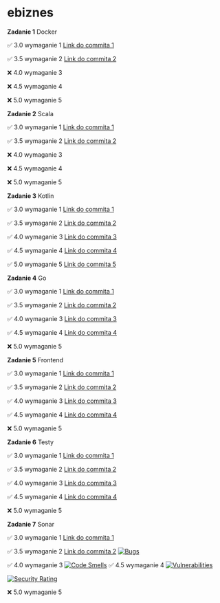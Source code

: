 # ebiznes

**Zadanie 1** Docker

:white_check_mark: 3.0 wymaganie 1 [Link do commita 1](https://github.com/bananky/ebiznes/commit/2b62c70ae0564e031d8380432febb405dc772065)

:white_check_mark: 3.5 wymaganie 2 [Link do commita 2](https://github.com/bananky/ebiznes/commit/09d5bb57b9b32ea3a81c32096cc2eccbe18bb2c0)

:x: 4.0 wymaganie 3 

:x: 4.5 wymaganie 4 

:x: 5.0 wymaganie 5 


**Zadanie 2** Scala

:white_check_mark: 3.0 wymaganie 1 [Link do commita 1](https://github.com/bananky/ebiznes/commit/50610d1b105cb64afb263af3174ea0ec20728330)

:white_check_mark: 3.5 wymaganie 2 [Link do commita 2](https://github.com/bananky/ebiznes/commit/bf5d3bcb1307e738bb32ee0a6ef2866465a8f466)

:x: 4.0 wymaganie 3 

:x: 4.5 wymaganie 4 

:x: 5.0 wymaganie 5 


**Zadanie 3** Kotlin

:white_check_mark: 3.0 wymaganie 1 [Link do commita 1](https://github.com/bananky/ebiznes/commit/5eb84b122dce609ccfafac7c687b925e2f99c1c5)

:white_check_mark: 3.5 wymaganie 2 [Link do commita 2](https://github.com/bananky/ebiznes/commit/f996a657212dea60c821bf741fefc1ab9f5e193a)

:white_check_mark: 4.0 wymaganie 3 [Link do commita 3](https://github.com/bananky/ebiznes/commit/cbe27bbedf9a0402950fec3fdaae713ab1937518)

:white_check_mark: 4.5 wymaganie 4 [Link do commita 4](https://github.com/bananky/ebiznes/commit/2c08b1729fb734923a06e5a5ed7832edffe200c6)

:white_check_mark: 5.0 wymaganie 5 [Link do commita 5](https://github.com/bananky/ebiznes/commit/d54735aada7f969bff47d05769c5ebda06d23b00)


**Zadanie 4** Go

:white_check_mark: 3.0 wymaganie 1 [Link do commita 1](https://github.com/bananky/ebiznes/commit/e9a8dcfc646118d83ad3220e986740869bf9714a)

:white_check_mark: 3.5 wymaganie 2 [Link do commita 2](https://github.com/bananky/ebiznes/commit/5ef9b2b58775c7140b98d32900c565cb1b7c63d0)

:white_check_mark: 4.0 wymaganie 3 [Link do commita 3](https://github.com/bananky/ebiznes/commit/1260dd80ae88526e2d5f9f6da5dc047109bc0702)

:white_check_mark: 4.5 wymaganie 4 [Link do commita 4](https://github.com/bananky/ebiznes/commit/f8d21e99c67c1821826db47465529ed25e49a21d)

:x: 5.0 wymaganie 5 


**Zadanie 5** Frontend

:white_check_mark: 3.0 wymaganie 1 [Link do commita 1](https://github.com/bananky/ebiznes/commit/c21a0be1e6c74ea23b829f47fd042b2d088c988a)

:white_check_mark: 3.5 wymaganie 2 [Link do commita 2](https://github.com/bananky/ebiznes/commit/1afbeff02d85d0959536a1159a5653e8ae8f317c)

:white_check_mark: 4.0 wymaganie 3 [Link do commita 3](https://github.com/bananky/ebiznes/commit/1afbeff02d85d0959536a1159a5653e8ae8f317c)

:white_check_mark: 4.5 wymaganie 4 [Link do commita 4](https://github.com/bananky/ebiznes/commit/fb6b613be28288fe132a80134c0a50c17766d18b)

:x: 5.0 wymaganie 5 


**Zadanie 6** Testy

:white_check_mark: 3.0 wymaganie 1 [Link do commita 1](https://github.com/bananky/ebiznes/commit/be51b25ff2a0f2035b8769199bcb8dc70ccd500e)

:white_check_mark: 3.5 wymaganie 2 [Link do commita 2](https://github.com/bananky/ebiznes/commit/b7a35d122fac4edd7b5303419dac97d7ef969bab)

:white_check_mark: 4.0 wymaganie 3 [Link do commita 3](https://github.com/bananky/ebiznes/commit/c2fed7fd941fbdab5e344998ea7f993f0d5ceb3d)

:white_check_mark: 4.5 wymaganie 4 [Link do commita 4](https://github.com/bananky/ebiznes/commit/dcaf99378999b1c86fef2c4ad12553f1581497eb)

:x: 5.0 wymaganie 5 



**Zadanie 7** Sonar

:white_check_mark: 3.0 wymaganie 1 [Link do commita 1](https://github.com/bananky/ebiznes/commit/d2293d9a8f2b60d9690880c8dd5ee59c9c1bf700)

:white_check_mark: 3.5 wymaganie 2 [Link do commita 2](https://github.com/bananky/ebiznes/commit/f0384fc8e939e84455b02860f6fe60e28525dd36)
[![Bugs](https://sonarcloud.io/api/project_badges/measure?project=bananky_ebiznes&metric=bugs)](https://sonarcloud.io/summary/new_code?id=bananky_ebiznes)

:white_check_mark: 4.0 wymaganie 3 
[![Code Smells](https://sonarcloud.io/api/project_badges/measure?project=bananky_ebiznes&metric=code_smells)](https://sonarcloud.io/summary/new_code?id=bananky_ebiznes)
:white_check_mark: 4.5 wymaganie 4 
[![Vulnerabilities](https://sonarcloud.io/api/project_badges/measure?project=bananky_ebiznes&metric=vulnerabilities)](https://sonarcloud.io/summary/new_code?id=bananky_ebiznes)

[![Security Rating](https://sonarcloud.io/api/project_badges/measure?project=bananky_ebiznes&metric=security_rating)](https://sonarcloud.io/summary/new_code?id=bananky_ebiznes)

:x: 5.0 wymaganie 5 


